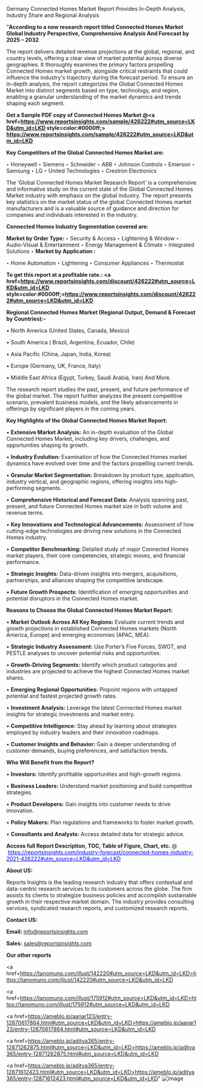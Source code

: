 Germany Connected Homes Market Report Provides In-Depth Analysis, Industry Share and Regional Analysis

"<strong>According to a new research report titled Connected Homes Market Global Industry Perspective, Comprehensive Analysis And Forecast by 2025 – 2032</strong>

The report delivers detailed revenue projections at the global, regional, and country levels, offering a clear view of market potential across diverse geographies. It thoroughly examines the primary factors propelling Connected Homes market growth, alongside critical restraints that could influence the industry's trajectory during the forecast period. To ensure an in-depth analysis, the report categorizes the Global Connected Homes Market into distinct segments based on type, technology, and region, enabling a granular understanding of the market dynamics and trends shaping each segment.

<strong>Get a Sample PDF copy of Connected Homes Market </strong><strong>@<a href=https://www.reportsinsights.com/sample/426222#utm_source=LKD&utm_id=LKD style=color:#0000ff;> https://www.reportsinsights.com/sample/426222#utm_source=LKD&utm_id=LKD</a></strong></font>

<strong>Key Competitors of the Global Connected Homes Market are:</strong>

‣ Honeywell
‣ Siemens
‣ Schneider
‣ ABB
‣ Johnson Controls
‣ Emerson
‣ Samsung
‣ LG
‣ United Technologies
‣ Crestron Electronics

The ‘Global Connected Homes Market Research Report’ is a comprehensive and informative study on the current state of the Global Connected Homes Market industry with emphasis on the global industry. The report presents key statistics on the market status of the global Connected Homes market manufacturers and is a valuable source of guidance and direction for companies and individuals interested in the industry.

<strong>Connected Homes Industry Segmentation covered are:</strong>

<strong>Market by Order Type: </strong>
‣ Security & Access
‣ Lightening & Window
‣ Audio-Visual & Entertainment
‣ Energy Management & Climate
‣ Integrated Solutions
‣ 
<strong>Market by Application :</strong>

‣ Home Automation
‣ Lightening
‣ Consumer Appliances
‣ Thermostat

<strong>To get this report at a profitable rate.: <a href=https://www.reportsinsights.com/discount/426222#utm_source=LKD&utm_id=LKD style=color:#0000ff;>https://www.reportsinsights.com/discount/426222#utm_source=LKD&utm_id=LKD</a></strong></font>

<strong>Regional Connected Homes Market (Regional Output, Demand &amp; Forecast by Countries):-</strong>

• North America (United States, Canada, Mexico)

• South America ( Brazil, Argentina, Ecuador, Chile)

• Asia Pacific (China, Japan, India, Korea)

• Europe (Germany, UK, France, Italy)

• Middle East Africa (Egypt, Turkey, Saudi Arabia, Iran) And More.

The research report studies the past, present, and future performance of the global market. The report further analyzes the present competitive scenario, prevalent business models, and the likely advancements in offerings by significant players in the coming years.

<strong>Key Highlights of the Global Connected Homes Market Report:</strong>

• <strong>Extensive Market Analysis:</strong> An in-depth evaluation of the Global Connected Homes Market, including key drivers, challenges, and opportunities shaping its growth.

• <strong>Industry Evolution:</strong> Examination of how the Connected Homes market dynamics have evolved over time and the factors propelling current trends.

• <strong>Granular Market Segmentation:</strong> Breakdown by product type, application, industry vertical, and geographic regions, offering insights into high-performing segments.

• <strong>Comprehensive Historical and Forecast Data:</strong> Analysis spanning past, present, and future Connected Homes market size in both volume and revenue terms.

• <strong>Key Innovations and Technological Advancements:</strong> Assessment of how cutting-edge technologies are driving new solutions in the Connected Homes industry.

• <strong>Competitor Benchmarking:</strong> Detailed study of major Connected Homes market players, their core competencies, strategic moves, and financial performance.

• <strong>Strategic Insights:</strong> Data-driven insights into mergers, acquisitions, partnerships, and alliances shaping the competitive landscape.

• <strong>Future Growth Prospects:</strong> Identification of emerging opportunities and potential disruptors in the Connected Homes market.

<strong>Reasons to Choose the Global Connected Homes Market Report:</strong>

• <strong>Market Outlook Across All Key Regions:</strong> Evaluate current trends and growth projections in established Connected Homes markets (North America, Europe) and emerging economies (APAC, MEA).

• <strong>Strategic Industry Assessment:</strong> Use Porter’s Five Forces, SWOT, and PESTLE analyses to uncover potential risks and opportunities.

• <strong>Growth-Driving Segments:</strong> Identify which product categories and industries are projected to achieve the highest Connected Homes market shares.

• <strong>Emerging Regional Opportunities:</strong> Pinpoint regions with untapped potential and fastest projected growth rates.

• <strong>Investment Analysis:</strong> Leverage the latest Connected Homes market insights for strategic investments and market entry.

• <strong>Competitive Intelligence:</strong> Stay ahead by learning about strategies employed by industry leaders and their innovation roadmaps.

• <strong>Customer Insights and Behavior:</strong> Gain a deeper understanding of customer demands, buying preferences, and satisfaction trends.

<strong>Who Will Benefit from the Report?</strong>

• <strong>Investors:</strong> Identify profitable opportunities and high-growth regions.

• <strong>Business Leaders:</strong> Understand market positioning and build competitive strategies.

• <strong>Product Developers:</strong> Gain insights into customer needs to drive innovation.

• <strong>Policy Makers:</strong> Plan regulations and frameworks to foster market growth.

• <strong>Consultants and Analysts:</strong> Access detailed data for strategic advice.
</ul>
<strong>Access full Report Description, TOC, Table of Figure, Chart, etc. </strong>@  <a href=https://reportsinsights.com/industry-forecast/connected-homes-industry-2021-426222#utm_source=LKD&utm_id=LKD style=color:#0000ff;>https://reportsinsights.com/industry-forecast/connected-homes-industry-2021-426222#utm_source=LKD&utm_id=LKD</a></font>

<strong><strong>About US</strong>:</strong>

Reports Insights is the leading research industry that offers contextual and data-centric research services to its customers across the globe. The firm assists its clients to strategize business policies and accomplish sustainable growth in their respective market domain. The industry provides consulting services, syndicated research reports, and customized research reports.

<strong>Contact US:</strong>

<p class=""""><b>Email:</b> <a href=mailto:info@reportsinsights.com>info@reportsinsights.com</a></p>
<p class=""""><b>Sales:</b> <a href=mailto:sales@reportsinsights.com>sales@reportsinsights.com</a></p>

<strong>Our other reports</strong>

<a href=https://tanomuno.com/illust/142220#utm_source=LKD&utm_id=LKD>https://tanomuno.com/illust/142220#utm_source=LKD&utm_id=LKD</a>

<a href=https://tanomuno.com/illust/175912#utm_source=LKD&utm_id=LKD>https://tanomuno.com/illust/175912#utm_source=LKD&utm_id=LKD</a>

<a href=https://ameblo.jp/aanar123/entry-12870617864.html#utm_source=LKD&utm_id=LKD>https://ameblo.jp/aanar123/entry-12870617864.html#utm_source=LKD&utm_id=LKD</a>

<a href=https://ameblo.jp/aditya365/entry-12871262875.html#utm_source=LKD&utm_id=LKD>https://ameblo.jp/aditya365/entry-12871262875.html#utm_source=LKD&utm_id=LKD</a>

<a href=https://ameblo.jp/aditya365/entry-12871612423.html#utm_source=LKD&utm_id=LKD>https://ameblo.jp/aditya365/entry-12871612423.html#utm_source=LKD&utm_id=LKD</a>"
![image](https://github.com/user-attachments/assets/0b00db89-3817-43cf-893b-e79b5b962e4d)
